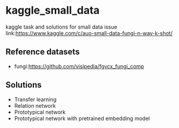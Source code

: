 # kaggle_small_data
kaggle task and solutions for small data issue
link:https://www.kaggle.com/c/auo-small-data-fungi-n-way-k-shot/

## Reference datasets
* fungi:https://github.com/visipedia/fgvcx_fungi_comp

## Solutions
* Transfer learning
* Relation network
* Prototypical network
* Prototypical network with pretrained embedding model
